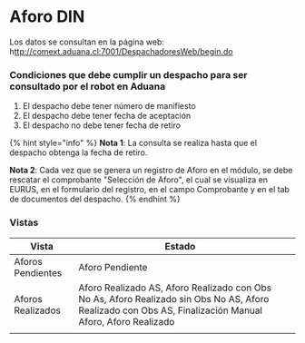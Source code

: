 # Aforo DIN

Los datos se consultan en la página web: h[ttp://comext.aduana.cl:7001/DespachadoresWeb/begin.do](http://comext.aduana.cl:7001/DespachadoresWeb/begin.do)

### Condiciones que debe cumplir un despacho para ser consultado por el robot en Aduana

1. El despacho debe tener número de manifiesto
2. El despacho debe tener fecha de aceptación
3. El despacho no debe tener fecha de retiro

{% hint style="info" %}
**Nota 1**: La consulta se realiza hasta que el despacho obtenga la fecha de retiro.

**Nota 2**: Cada vez que se genera un registro de Aforo en el módulo, se debe rescatar el comprobante "Selección de Aforo", el cual se visualiza en EURUS, en el formulario del registro, en el campo Comprobante y en el tab de documentos del despacho.
{% endhint %}

### Vistas

<table><thead><tr><th>Vista</th><th>Estado</th><th data-hidden></th></tr></thead><tbody><tr><td>Aforos Pendientes</td><td>Aforo Pendiente</td><td></td></tr><tr><td>Aforos Realizados</td><td>Aforo Realizado AS, Aforo Realizado con Obs No As, Aforo Realizado sin Obs No AS, Aforo Realizado con Obs AS, Finalización Manual Aforo, Aforo Realizado</td><td></td></tr><tr><td></td><td></td><td></td></tr></tbody></table>
